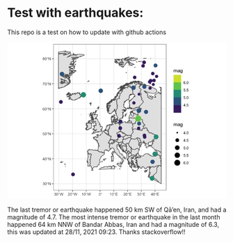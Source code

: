 <!-- README.md is generated from README.Rmd. Please edit that file -->

Test with earthquakes:
======================

This repo is a test on how to update with github actions

![](man/figures/README-unnamed-chunk-2-1.png)

The last tremor or earthquake happened 50 km SW of Qā’en, Iran, and had
a magnitude of 4.7. The most intense tremor or earthquake in the last
month happened 64 km NNW of Bandar Abbas, Iran and had a magnitude of
6.3, this was updated at 28/11, 2021 09:23. Thanks stackoverflow!!
